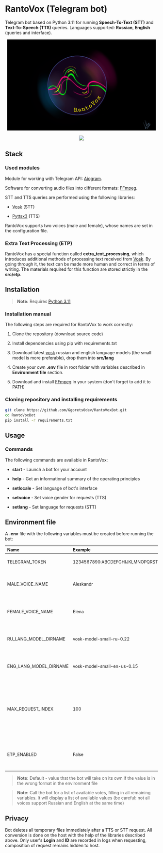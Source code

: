 # RantoVox (Telegram bot)

Telegram bot based on Python 3.11 for running **Speech-To-Text (STT)** and **Text-To-Speech (TTS)** queries. Languages supported: **Russian**, **English** (queries and interface).

<p align='center'>
       <img height=300 src="src/img/rantovox_github_logo.png"/>
</p>

<p align='center'>
   <a href="https://t.me/RantoVoxBot">
       <img height=35 src="https://img.shields.io/badge/Telegram-2CA5E0?style=for-the-badge&logo=telegram&logoColor=white"/>
    </a>
</p>

## Stack

### **Used modules**

Module for working with Telegram API: [Aiogram](https://pypi.org/project/aiogram/).

Software for converting audio files into different formats: [FFmpeg](https://ffmpeg.org/).

STT and TTS queries are performed using the following libraries:

* [Vosk](https://pypi.org/project/vosk/) (STT)
  
* [Pyttsx3](https://pypi.org/project/pyttsx3/) (TTS)

RantoVox supports two voices (male and female), whose names are set in the configuration file.

### **Extra Text Processing (ETP)**

RantoVox has a special function called **extra_text_processing**, which introduces additional methods of processing text received from [Vosk](https://pypi.org/project/vosk/). By going through it, the text can be made more human and correct in terms of writing. The materials required for this function are stored strictly in the **src/etp**.

## Installation

> **Note:** Requires [Python 3.11](https://www.python.org/)

### **Installation manual**

The following steps are required for RantoVox to work correctly:

1) Clone the repository (download source code)

2) Install dependencies using pip with requirements.txt

3) Download latest [vosk](https://pypi.org/project/vosk/) russian and english language models (the small model is more preferable), drop them into **src/lang**

4) Create your own **.env** file in root folder with variables described in **Environment file** section.

5) Download and install [FFmpeg](https://ffmpeg.org/) in your system (don't forget to add it to PATH)

### **Cloning repository and installing requirements**

```bash
git clone https://github.com/Ggorets0dev/RantoVoxBot.git
cd RantoVoxBot
pip install -r requirements.txt
```

## Usage

### **Commands**

The following commands are available in RantoVox:

* **start** - Launch a bot for your account

* **help** - Get an informational summary of the operating principles

* **setlocale** - Set language of bot's interface

* **setvoice** - Set voice gender for requests (TTS)

* **setlang** - Set language for requests (STT)

## Environment file

A **.env** file with the following variables must be created before running the bot:

| Name | Example | Default | Description |
|:-|:-|:-:|:-|
| TELEGRAM_TOKEN | 1234567890:ABCDEFGHIJKLMNOPQRSTUVXYZabcdefghi | - | Access token to the created Telegram bot |
| MALE_VOICE_NAME | Aleskandr | - | Name of the voice to be used in the male voiceover |
| FEMALE_VOICE_NAME | Elena | - | Name of the voice to be used in the female voiceover |
| RU_LANG_MODEL_DIRNAME | vosk-model-small-ru-0.22 | - | Name of folder with Russian language model (should be in src/lang) |
| ENG_LANG_MODEL_DIRNAME | vosk-model-small-en-us-0.15 | - | Name of folder with Russian language model (should be in src/lang) |
| MAX_REQUEST_INDEX | 100 | 1000 | A value from the range 0 - n will be assigned to the temporarily created files (affects the number of simultaneously served clients) |
| ETP_ENABLED | False | True | Whether post processing of the raw text from the conversion will be used |

> **Note:** Default - value that the bot will take on its own if the value is in the wrong format in the environment file

> **Note:** Call the bot for a list of available votes, filling in all remaining variables. It will display a list of available values (be careful: not all voices support Russian and English at the same time)

## Privacy

Bot deletes all temporary files immediately after a TTS or STT request. All conversion is done on the host with the help of the libraries described above. Only user's **Login** and **ID** are recorded in logs when requesting, composition of request remains hidden to host.
